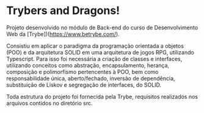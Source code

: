 # Trybers and Dragons!

Projeto desenvolvido no módulo de Back-end do curso de Desenvolvimento Web da [Trybe])(https://www.betrybe.com/). 

Consistiu em aplicar o paradigma da programação orientada a objetos (POO) e da arquitetura SOLID em uma arquitetura de jogos RPG, utilizando Typescript. Para isso foi necessária a criação de classes e interfaces, utilizando conceitos como abstração, encapsulamento, herança, composição e polimorfismo pertencentes à POO, bem como responsabilidade única, aberto/fechado, inversão de dependência, substituição de Liskov e segregação de interfaces, do SOLID.

Toda estrutura do projeto foi fornecida pela Trybe, requisitos realizados nos arquivos contidos no diretório src.
